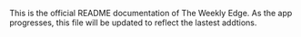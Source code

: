 This is the official README documentation of The Weekly Edge. As the app progresses, this file will be updated to reflect the lastest addtions.

